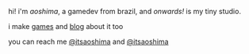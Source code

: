 ---
---

hi! i'm _aoshima_, a gamedev from brazil, and _onwards!_ is my tiny studio.

i make [games](games.html) and [blog](blog.html) about it too

you can reach me [@itsaoshima](https://twitter.com/aoshimaon) and [@itsaoshima](https://twitter.com/onwardsgames)